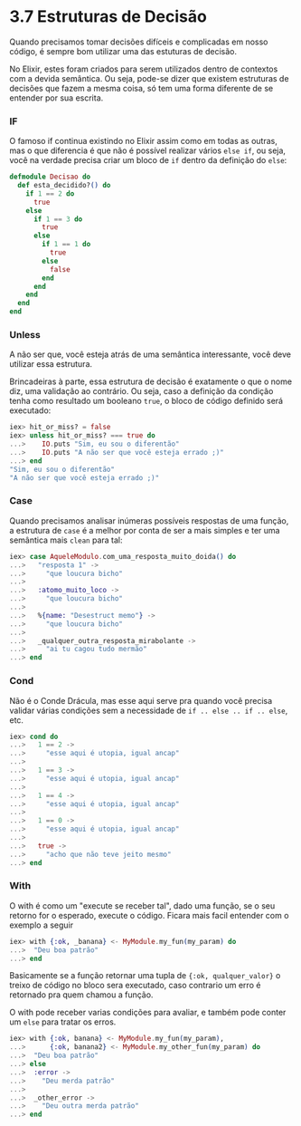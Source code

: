 # 3.7 Estruturas de Decisão

Quando precisamos tomar decisões difíceis e complicadas em nosso código, é sempre bom utilizar uma das estuturas de decisão.

No Elixir, estes foram criados para serem utilizados dentro de contextos com a devida semântica. Ou seja, pode-se dizer que existem estruturas de decisões que fazem a mesma coisa, só tem uma forma diferente de se entender por sua escrita.

### IF

O famoso if continua existindo no Elixir assim como em todas as outras, mas o que diferencia é que não é possível realizar vários `else if`, ou seja, você na verdade precisa criar um bloco de `if` dentro da definição do `else`:

```elixir
defmodule Decisao do
  def esta_decidido?() do
    if 1 == 2 do
      true
    else
      if 1 == 3 do
        true
      else
        if 1 == 1 do
          true
        else
          false
        end
      end
    end
  end
end
```

### Unless

A não ser que, você esteja atrás de uma semântica interessante, você deve utilizar essa estrutura.

Brincadeiras à parte, essa estrutura de decisão é exatamente o que o nome diz, uma validação ao contrário. Ou seja, caso a definição da condição tenha como resultado um booleano `true`, o bloco de código definido será executado:

```elixir
iex> hit_or_miss? = false
iex> unless hit_or_miss? === true do
...>    IO.puts "Sim, eu sou o diferentão"
...>    IO.puts "A não ser que você esteja errado ;)"
...> end
"Sim, eu sou o diferentão"
"A não ser que você esteja errado ;)"
```

### Case

Quando precisamos analisar inúmeras possíveis respostas de uma função, a estrutura de `case` é a melhor por conta de ser a mais simples e ter uma semântica mais `clean` para tal:

```elixir
iex> case AqueleModulo.com_uma_resposta_muito_doida() do
...>   "resposta 1" ->
...>     "que loucura bicho"
...> 
...>   :atomo_muito_loco ->
...>     "que loucura bicho"
...> 
...>   %{name: "Desestruct memo"} ->
...>     "que loucura bicho"
...> 
...>   _qualquer_outra_resposta_mirabolante ->
...>     "ai tu cagou tudo mermão"
...> end
```

### Cond

Não é o Conde Drácula, mas esse aqui serve pra quando você precisa validar várias condições sem a necessidade de `if .. else .. if .. else`, etc.

```elixir
iex> cond do
...>   1 == 2 ->
...>     "esse aqui é utopia, igual ancap"
...> 
...>   1 == 3 ->
...>     "esse aqui é utopia, igual ancap"
...> 
...>   1 == 4 ->
...>     "esse aqui é utopia, igual ancap"
...> 
...>   1 == 0 ->
...>     "esse aqui é utopia, igual ancap"
...> 
...>   true ->
...>     "acho que não teve jeito mesmo"
...> end
```

### With

O with é como um "execute se receber tal", dado uma função, se o seu retorno for o esperado, execute o código. Ficara mais facil entender com o exemplo a seguir

```elixir
iex> with {:ok, _banana} <- MyModule.my_fun(my_param) do
...>  "Deu boa patrão"
...> end
```

Basicamente se a função retornar uma tupla de `{:ok, qualquer_valor}` o treixo de código no bloco sera executado, caso contrario um erro é retornado pra quem chamou a função.

O with pode receber varias condições para avaliar, e também pode conter um `else` para tratar os erros.

```elixir
iex> with {:ok, banana} <- MyModule.my_fun(my_param),
...>      {:ok, banana2} <- MyModule.my_other_fun(my_param) do
...>  "Deu boa patrão"
...> else
...>  :error -> 
...>    "Deu merda patrão"
...>
...>  _other_error ->
...>    "Deu outra merda patrão"
...> end
```
